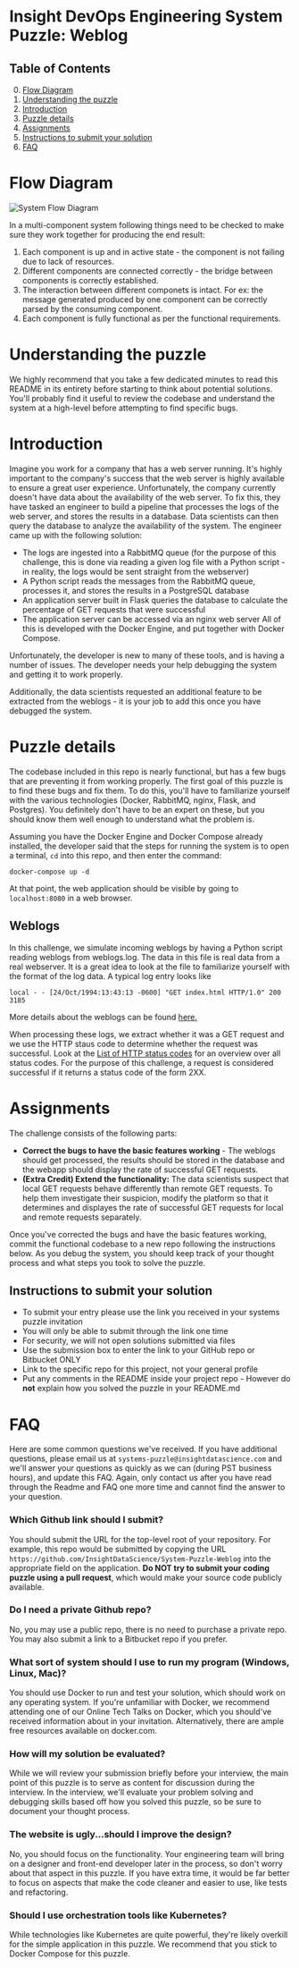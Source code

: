 # Insight DevOps Engineering System Puzzle: Weblog

## Table of Contents
0. [Flow Diagram](README.md#flow-diagram)
1. [Understanding the puzzle](README.md#understanding-the-puzzle)
2. [Introduction](README.md#introduction)
3. [Puzzle details](README.md#puzzle-details)
4. [Assignments](README.md#assignments)
5. [Instructions to submit your solution](README.md#instructions-to-submit-your-solution)
6. [FAQ](README.md#faq)


# Flow Diagram

![System Flow Diagram](flowdiagram.jpg)

In a multi-component system following things need to be checked to make sure they work together for producing the end result:

1. Each component is up and in active state - the component is not failing due to lack of resources. 
2. Different components are connected correctly - the bridge between components is correctly established. 
3. The interaction between different componets is intact. For ex: the message generated produced by one component can be correctly parsed by the consuming component.
4. Each component is fully functional as per the functional requirements.

# Understanding the puzzle

We highly recommend that you take a few dedicated minutes to read this README in its entirety before starting to think about potential solutions. You'll probably find it useful to review the codebase and understand the system at a high-level before attempting to find specific bugs.

# Introduction

Imagine you work for a company that has a web server running. It's highly important to the company's success that the web server is highly available to ensure a great user experience. Unfortunately, the company currently doesn't have data about the availability of the web server. To fix this, they have tasked an engineer to build a pipeline that processes the logs of the web server, and stores the results in a database. Data scientists can then query the database to analyze the availability of the system. The engineer came up with the following solution:
- The logs are ingested into a RabbitMQ queue (for the purpose of this challenge, this is done via reading a given log file with a Python script - in reality, the logs would be sent straight from the webserver)
- A Python script reads the messages from the RabbitMQ queue, processes it, and stores the results in a PostgreSQL database
- An application server built in Flask queries the database to calculate the percentage of GET requests that were successful
- The application server can be accessed via an nginx web server
All of this is developed with the Docker Engine, and put together with Docker Compose.


Unfortunately, the developer is new to many of these tools, and is having a number of issues. The developer needs your help debugging the system and getting it to work properly.

Additionally, the data scientists requested an additional feature to be extracted from the weblogs - it is your job to add this once you have debugged the system.

# Puzzle details

The codebase included in this repo is nearly functional, but has a few bugs that are preventing it from working properly. The first goal of this puzzle is to find these bugs and fix them. To do this, you'll have to familiarize yourself with the various technologies (Docker, RabbitMQ, nginx, Flask, and Postgres). You definitely don't have to be an expert on these, but you should know them well enough to understand what the problem is.

Assuming you have the Docker Engine and Docker Compose already installed, the developer said that the steps for running the system is to open a terminal, `cd` into this repo, and then enter the command:

    docker-compose up -d

At that point, the web application should be visible by going to `localhost:8080` in a web browser. 

## Weblogs

In this challenge, we simulate incoming weblogs by having a Python script reading weblogs from  weblogs.log. The data in this file is real data from a real webserver. It is a great idea to look at the file to familiarize yourself with the format of the log data.
A typical log entry looks like

    local - - [24/Oct/1994:13:43:13 -0600] "GET index.html HTTP/1.0" 200 3185

More details about the weblogs can be found [here.](http://ita.ee.lbl.gov/html/contrib/Calgary-HTTP.html)

When processing these logs, we extract whether it was a GET request and we use the HTTP staus code to determine whether the request was successful. Look at the [List of HTTP status codes](https://en.wikipedia.org/wiki/List_of_HTTP_status_codes) for an overview over all status codes.
For the purpose of this challenge, a request is considered successful if it returns a status code of the form 2XX.
# Assignments

The challenge consists of the following parts:

- **Correct the bugs to have the basic features working** - The weblogs should get processed, the results should be stored in the database and the webapp should display the rate of successful GET requests.
- **(Extra Credit) Extend the functionality:** The data scientists suspect that local GET requests behave differently than remote GET requests. To help them investigate their suspicion, modify the platform so that it determines and displayes the rate of successful GET requests for local and remote requests separately.


Once you've corrected the bugs and have the basic features working, commit the functional codebase to a new repo following the instructions below. As you debug the system, you should keep track of your thought process and what steps you took to solve the puzzle.

## Instructions to submit your solution
* To submit your entry please use the link you received in your systems puzzle invitation
* You will only be able to submit through the link one time
* For security, we will not open solutions submitted via files
* Use the submission box to enter the link to your GitHub repo or Bitbucket ONLY
* Link to the specific repo for this project, not your general profile
* Put any comments in the README inside your project repo - However do **not** explain how you solved the puzzle in your README.md

# FAQ

Here are some common questions we've received. If you have additional questions, please email us at `systems-puzzle@insightdatascience.com` and we'll answer your questions as quickly as we can (during PST business hours), and update this FAQ. Again, only contact us after you have read through the Readme and FAQ one more time and cannot find the answer to your question.

### Which Github link should I submit?
You should submit the URL for the top-level root of your repository. For example, this repo would be submitted by copying the URL `https://github.com/InsightDataScience/System-Puzzle-Weblog` into the appropriate field on the application. **Do NOT try to submit your coding puzzle using a pull request**, which would make your source code publicly available.

### Do I need a private Github repo?
No, you may use a public repo, there is no need to purchase a private repo. You may also submit a link to a Bitbucket repo if you prefer.

### What sort of system should I use to run my program (Windows, Linux, Mac)?
You should use Docker to run and test your solution, which should work on any operating system. If you're unfamiliar with Docker, we recommend attending one of our Online Tech Talks on Docker, which you should've received information about in your invitation. Alternatively, there are ample free resources available on docker.com.

### How will my solution be evaluated?
While we will review your submission briefly before your interview, the main point of this puzzle is to serve as content for discussion during the interview. In the interview, we'll evaluate your problem solving and debugging skills based off how you solved this puzzle, so be sure to document your thought process.

### The website is ugly...should I improve the design?  
No, you should focus on the functionality. Your engineering team will bring on a designer and front-end developer later in the process, so don't worry about that aspect in this puzzle. If you have extra time, it would be far better to focus on aspects that make the code cleaner and easier to use, like tests and refactoring.

### Should I use orchestration tools like Kubernetes?
While technologies like Kubernetes are quite powerful, they're likely overkill for the simple application in this puzzle. We recommend that you stick to Docker Compose for this puzzle.
